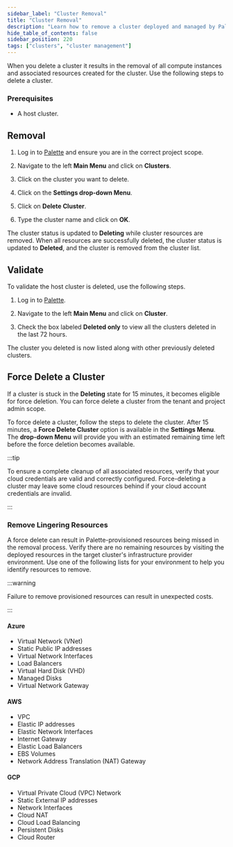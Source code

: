 ```yaml
---
sidebar_label: "Cluster Removal"
title: "Cluster Removal"
description: "Learn how to remove a cluster deployed and managed by Palette."
hide_table_of_contents: false
sidebar_position: 220
tags: ["clusters", "cluster management"]
---
```


When you delete a cluster it results in the removal of all compute instances and associated resources created for the
cluster. Use the following steps to delete a cluster.

### Prerequisites

- A host cluster.

## Removal

1. Log in to [Palette](https://console.spectrocloud.com) and ensure you are in the correct project scope.

2. Navigate to the left **Main Menu** and click on **Clusters**.

3. Click on the cluster you want to delete.

4. Click on the **Settings drop-down Menu**.

5. Click on **Delete Cluster**.

6. Type the cluster name and click on **OK**.

The cluster status is updated to **Deleting** while cluster resources are removed. When all resources are successfully
deleted, the cluster status is updated to **Deleted**, and the cluster is removed from the cluster list.

## Validate

To validate the host cluster is deleted, use the following steps.

1. Log in to [Palette](https://console.spectrocloud.com).

2. Navigate to the left **Main Menu** and click on **Cluster**.

3. Check the box labeled **Deleted only** to view all the clusters deleted in the last 72 hours.

The cluster you deleted is now listed along with other previously deleted clusters.

## Force Delete a Cluster

If a cluster is stuck in the **Deleting** state for 15 minutes, it becomes eligible for force deletion. You can force
delete a cluster from the tenant and project admin scope.

To force delete a cluster, follow the steps to delete the cluster. After 15 minutes, a **Force Delete Cluster** option
is available in the **Settings Menu**. The **drop-down Menu** will provide you with an estimated remaining time left
before the force deletion becomes available.

:::tip

To ensure a complete cleanup of all associated resources, verify that your cloud credentials are valid and correctly
configured. Force-deleting a cluster may leave some cloud resources behind if your cloud account credentials are
invalid.

:::

### Remove Lingering Resources

A force delete can result in Palette-provisioned resources being missed in the removal process. Verify there are no
remaining resources by visiting the deployed resources in the target cluster's infrastructure provider environment. Use
one of the following lists for your environment to help you identify resources to remove.

:::warning

Failure to remove provisioned resources can result in unexpected costs.

:::

#### Azure

- Virtual Network (VNet)
- Static Public IP addresses
- Virtual Network Interfaces
- Load Balancers
- Virtual Hard Disk (VHD)
- Managed Disks
- Virtual Network Gateway

#### AWS

- VPC
- Elastic IP addresses
- Elastic Network Interfaces
- Internet Gateway
- Elastic Load Balancers
- EBS Volumes
- Network Address Translation (NAT) Gateway

#### GCP

- Virtual Private Cloud (VPC) Network
- Static External IP addresses
- Network Interfaces
- Cloud NAT
- Cloud Load Balancing
- Persistent Disks
- Cloud Router
